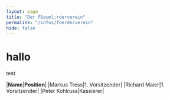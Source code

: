```yaml
---
layout: page
title: "Der F&ouml;rderverein"
permalink: "/infos/foerderverein"
hide: false
---
```

# hallo
test

|**Name**|**Position**|
|Markus Tress|1. Vorsitzender|
|Richard Maier|1. Vorsitzender|
|Peter Kohlruss|Kassierer|